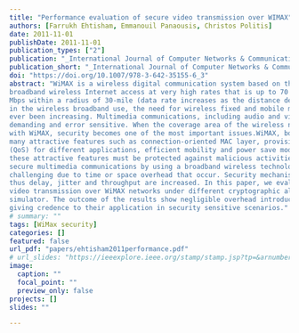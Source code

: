 ```yaml
---
title: "Performance evaluation of secure video transmission over WIMAX"
authors: [Farrukh Ehtisham, Emmanouil Panaousis, Christos Politis]
date: 2011-11-01
publishDate: 2011-11-01
publication_types: ["2"]
publication: "_International Journal of Computer Networks & Communications_"
publication_short: "_International Journal of Computer Networks & Communications_"
doi: "https://doi.org/10.1007/978-3-642-35155-6_3"
abstract: "WiMAX is a wireless digital communication system based on the IEEE 802.16 standard which provides
broadband wireless Internet access at very high rates that is up to 70 Mbps or a data rate of about 3
Mbps within a radius of 30-mile (data rate increases as the distance decreases). With the rapid increase
in the wireless broadband use, the need for wireless fixed and mobile metropolitan area networks has
ever been increasing. Multimedia communications, including audio and video are highly bandwidth
demanding and error sensitive. When the coverage area of the wireless network technology is as high as
with WiMAX, security becomes one of the most important issues.WiMAX, both mobile and fixed, has
many attractive features such as connection-oriented MAC layer, provision of the Quality-of-Service
(QoS) for different applications, efficient mobility and power save mode features. Needless to say, all
these attractive features must be protected against malicious activities by security mechanisms.Providing
secure multimedia communications by using a broadband wireless technology like WiMAXis likely to be
challenging due to time or space overhead that occur. Security mechanisms might increase packet sizes
thus delay, jitter and throughput are increased. In this paper, we evaluate the performance of secure
video transmission over WiMAX networks under different cryptographic algorithms by using the OPNET
simulator. The outcome of the results show negligible overhead introduced by the security extensions
giving credence to their application in security sensitive scenarios."
# summary: ""
tags: [WiMax security]
categories: []
featured: false
url_pdf: "papers/ehtisham2011performance.pdf"
# url_slides: "https://ieeexplore.ieee.org/stamp/stamp.jsp?tp=&arnumber=8894107"
image:
  caption: ""
  focal_point: ""
  preview_only: false
projects: []
slides: ""

---
```

